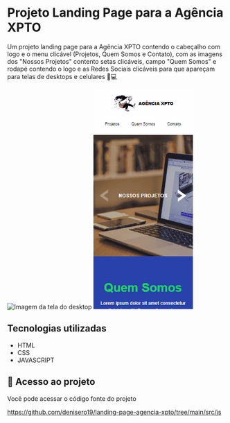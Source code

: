 # Projeto Landing Page para a Agência XPTO

Um projeto landing page para a Agência XPTO contendo o cabeçalho com logo e o menu clicável (Projetos, Quem Somos e Contato), com as imagens dos "Nossos Projetos" contento setas clicáveis, campo "Quem Somos" e rodapé contendo o logo e as Redes Sociais clicáveis para que apareçam para telas de desktops e celulares 📲💻

<img src=./desktop.gif alt="Imagem da tela do desktop">

<img src=./mobile.gif alt="Imagem da tela do mobile">

## Tecnologias utilizadas
- HTML
- CSS
- JAVASCRIPT

## 📂 Acesso ao projeto

Você pode acessar o código fonte do projeto 

<https://github.com/denisero19/landing-page-agencia-xpto/tree/main/src/js>